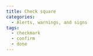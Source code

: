 ```yaml
---
title: Check square
categories:
  - Alerts, warnings, and signs
tags:
  - checkmark
  - confirm
  - done
---
```

